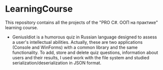 # LearningCourse
This repository contains all the projects of the "PRO C#. ООП на практике" learning course.  
- GeniusIdiot is a humorous quiz in Russian language designed to assess a user's intellectual abilities. Actually, these are two applications (Console and WinForms) with a common library and the same functionality. To add, store and delete quiz questions, information about users and their results, I used work with the file system and studied serialization/deserialization in JSON format.
